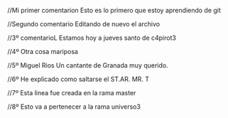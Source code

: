 //Mi primer comentarion
Esto es lo primero que estoy aprendiendo de git

//Segundo comentario
Editando de nuevo el archivo

//3º comentarioL
Estamos hoy a jueves santo de c4pirot3

//4º
Otra cosa mariposa

//5º Miguel Rios
Un cantante de Granada muy querido.

//6º He explicado como saltarse el ST.AR.
MR. T

//7º Esta linea fue creada en la rama master

//8º Esto va a pertenecer a la rama universo3
